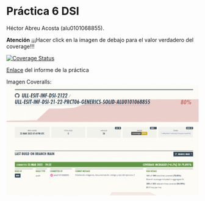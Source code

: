 # Práctica 6 DSI
Héctor Abreu Acosta (alu0101068855).

**Atención**
¡¡¡Hacer click en la imagen de debajo para el valor verdadero del coverage!!!

[![Coverage Status](https://coveralls.io/repos/github/ULL-ESIT-INF-DSI-2122/ull-esit-inf-dsi-21-22-prct06-generics-solid-alu0101068855/badge.svg?branch=main)](https://coveralls.io/github/ULL-ESIT-INF-DSI-2122/ull-esit-inf-dsi-21-22-prct06-generics-solid-alu0101068855?branch=main)

[Enlace](https://ull-esit-inf-dsi-2122.github.io/ull-esit-inf-dsi-21-22-prct06-generics-solid-alu0101068855/) del informe de la práctica

Imagen Coveralls:
![imagen coveralls](./assets/images/coveralls.png)
